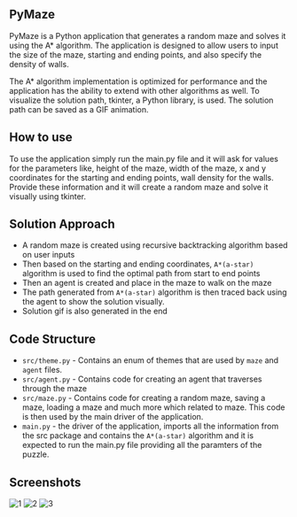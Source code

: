 ## PyMaze
PyMaze is a Python application that generates a random maze and solves it using the A* algorithm. The application is designed to allow users to input the size of the maze, starting and ending points, and also specify the density of walls.

The A* algorithm implementation is optimized for performance and the application has the ability to extend with other algorithms as well. To visualize the solution path, tkinter, a Python library, is used. The solution path can be saved as a GIF animation.

## How to use
To use the application simply run the main.py file and it will ask for values for the parameters like, height of the maze, width of the maze, x and y coordinates for the starting and ending points, wall density for the walls. Provide these information and it will create a random maze and solve it visually using tkinter.

## Solution Approach
- A random maze is created using recursive backtracking algorithm based on user inputs
- Then based on the starting and ending coordinates, `A*(a-star)` algorithm is used to find the optimal path from start to end points
- Then an agent is created and place in the maze to walk on the maze
- The path generated from `A*(a-star)` algorithm is then traced back using the agent to show the solution visually.
- Solution gif is also generated in the end

## Code Structure
- `src/theme.py` - Contains an enum of themes that are used by `maze` and `agent` files.
- `src/agent.py` - Contains code for creating an agent that traverses through the maze 
- `src/maze.py` - Contains code for creating a random maze, saving a maze, loading a maze and much more which related to maze. This code is then used by the main driver of the application.
- `main.py` - the driver of the application, imports all the information from the src package and contains the `A*(a-star)` algorithm and it is expected to run the main.py file providing all the paramters of the puzzle.


## Screenshots
![1](https://user-images.githubusercontent.com/29038590/224319908-c05b9f86-2862-4c65-9e34-07cfd14891ae.png)
![2](https://user-images.githubusercontent.com/29038590/224319927-d35be0f6-dc58-49de-b7e5-b6a0f5259b98.png)
![3](https://user-images.githubusercontent.com/29038590/224319940-10b793d6-67f6-4657-8985-089e2664a412.png)
